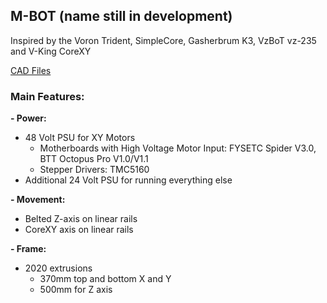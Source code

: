 ## M-BOT (name still in development)

Inspired by the Voron Trident, SimpleCore, Gasherbrum K3, VzBoT vz-235 and V-King CoreXY

[CAD Files](/CAD)

### Main Features:

**- Power:**
  - 48 Volt PSU for XY Motors
    - Motherboards with High Voltage Motor Input: FYSETC Spider V3.0, BTT Octopus Pro V1.0/V1.1
    - Stepper Drivers: TMC5160
  - Additional 24 Volt PSU for running everything else

**- Movement:**
  - Belted Z-axis on linear rails
  - CoreXY axis on linear rails

**- Frame:**
  - 2020 extrusions
     - 370mm top and bottom X and Y
     - 500mm for Z axis
